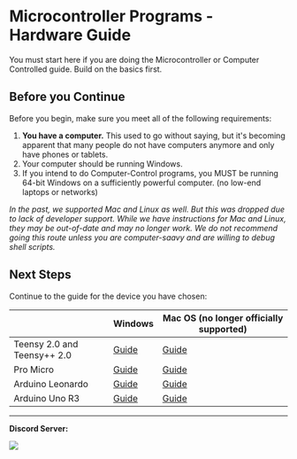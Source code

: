 # Microcontroller Programs - Hardware Guide

You must start here if you are doing the Microcontroller or Computer Controlled guide. Build on the basics first.

## Before you Continue

Before you begin, make sure you meet all of the following requirements:
1. **You have a computer.** This used to go without saying, but it's becoming apparent that many people do not have computers anymore and only have phones or tablets.
2. Your computer should be running Windows.
3. If you intend to do Computer-Control programs, you MUST be running 64-bit Windows on a sufficiently powerful computer. (no low-end laptops or networks)

*In the past, we supported Mac and Linux as well. But this was dropped due to lack of developer support. While we have instructions for Mac and Linux, they may be out-of-date and may no longer work. We do not recommend going this route unless you are computer-saavy and are willing to debug shell scripts.*

## Next Steps

Continue to the guide for the device you have chosen:

| | Windows | Mac OS (no longer officially supported) |
| --- | --- | --- |
| Teensy 2.0 and Teensy++ 2.0 | [Guide](/Wiki/Software/Windows-Teensy2.md) | [Guide](/Wiki/Software/Mac-Teensy2.md) |
| Pro Micro | [Guide](/Wiki/Software/Windows-ProMicro.md) | [Guide](/Wiki/Software/Mac-ArduinoProMicro.md) |
| Arduino Leonardo | [Guide](/Wiki/Software/Windows-ArduinoLeonardo.md) | [Guide](/Wiki/Software/Mac-ArduinoProMicro.md) |
| Arduino Uno R3 | [Guide](/Wiki/Software/Windows-ArduinoUnoR3.md) | [Guide](/Wiki/Software/Mac-ArduinoProMicro.md) |

<hr>

**Discord Server:** 

[<img src="https://canary.discordapp.com/api/guilds/695809740428673034/widget.png?style=banner2">](https://discord.gg/cQ4gWxN)
